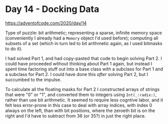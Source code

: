# Day 14 - Docking Data

<https://adventofcode.com/2020/day/14>

Type of puzzle: bit arithmetic; representing a sparse, infinite memory space (conveniently I already had a `Memory` object I'd used before); computing all subsets of a set (which in turn led to bit arithmetic again, as I used bitmasks to do it).

I had solved Part 1, and had copy-pasted that code to begin solving Part 2.  I could have proceeded without thinking about Part 1 again, but instead I spent time factoring stuff out into a base class with a subclass for Part 1 and a subclass for Part 2.  I could have done this *after* solving Part 2, but I succumbed to the impulse.

To calculate all the floating masks for Part 2 I constructed arrays of strings that were "0" or "1", and converted them to integers using `Int(_:radix:)`, rather than use bit arithmetic.  It seemed to require less cogntive labor, and it felt less error-prone in this case to deal with array indices, with index 0 always on the left, than with bit positions, where the zeroeth bit is on the right and I'd have to subtract from 36 (or 35?) in just the right place.


